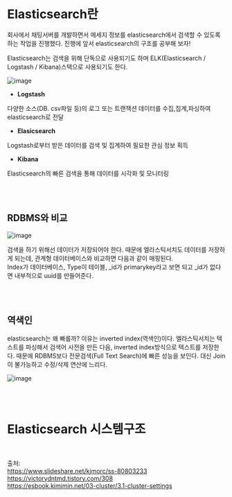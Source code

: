 # Elasticsearch란

회사에서 채팅서버를 개발하면서 메세지 정보를 elasticsearch에서 검색할 수 있도록 하는 작업을 진행했다. 
진행에 앞서 elasticsearch의 구조를 공부해 보자!

Elasticsearch는 검색을 위해 단독으로 사용되기도 하며 ELK(Elasticsearch / Logstash / Kibana)스택으로 사용되기도 한다. 

![image](https://user-images.githubusercontent.com/45115557/204536678-8e17b4a2-0332-4183-958c-ac673be76c35.png)


* **Logstash**

다양한 소스(DB. csv파일 등)의 로그 또는 트랜잭션 데이터를 수집,집계,파싱하여 elasticsearch로 전달

* **Elasicsearch**

Logstash로부터 받은 데이터를 검색 및 집계하여 필요한 관심 정보 획득

* **Kibana**

Elasticsearch의 빠른 검색을 통해 데이터를 시각화 및 모니터링

</br></br>

## RDBMS와 비교

![image](https://user-images.githubusercontent.com/45115557/204537397-3d0c6f4d-8e4b-4c02-a5f9-a47e015a7682.png)

검색을 하기 위해선 데이터가 저장되어야 한다. 때문에 엘라스틱서치도 데이터를 저장하게 되는데, 관계형 데이터베이스와 비교하면 다음과 같이 매핑된다.    
Index가 데이터베이스, Type이 테이블, _id가 primarykey라고 보면 되고 _id가 없다면 내부적으로 uuid를 만들어준다. 

</br></br>

## 역색인

elasticsearch는 왜 빠를까? 이유는 inverted index(역색인)이다. 
엘라스틱서치는 텍스트를 파싱해서 검색어 사전을 만든 다음, inverted index방식으로 텍스트를 저장한다. 때문에 RDBMS보다 전문검색(Full Text Search)에 빠른 성능을 보인다. 대신 Join이 불가능하고 수정/삭제 연산에 느리다. 

![image](https://user-images.githubusercontent.com/45115557/204538519-2661fde4-4729-4b30-811b-7f67bada808f.png)

</br></br>

# Elasticsearch 시스템구조














</br>
 
출처:   
https://www.slideshare.net/kjmorc/ss-80803233   
https://victorydntmd.tistory.com/308   
https://esbook.kimjmin.net/03-cluster/3.1-cluster-settings
